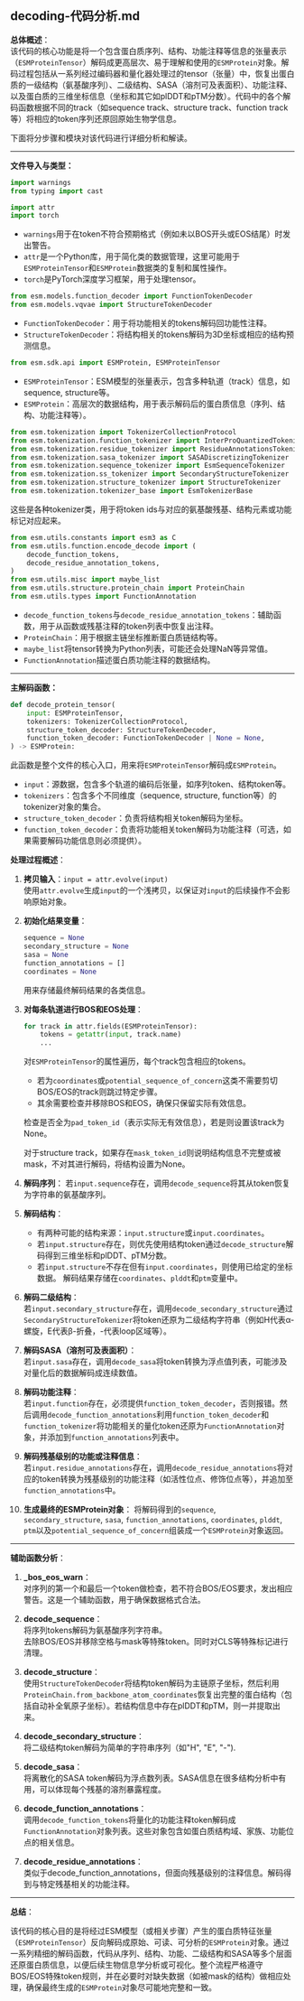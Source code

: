 ## decoding-代码分析.md
**总体概述**：  
该代码的核心功能是将一个包含蛋白质序列、结构、功能注释等信息的张量表示（`ESMProteinTensor`）解码成更高层次、易于理解和使用的`ESMProtein`对象。解码过程包括从一系列经过编码器和量化器处理过的tensor（张量）中，恢复出蛋白质的一级结构（氨基酸序列）、二级结构、SASA（溶剂可及表面积）、功能注释、以及蛋白质的三维坐标信息（坐标和其它如plDDT和pTM分数）。代码中的各个解码函数根据不同的track（如sequence track、structure track、function track等）将相应的token序列还原回原始生物学信息。

下面将分步骤和模块对该代码进行详细分析和解读。

---

**文件导入与类型：**  
```python
import warnings
from typing import cast

import attr
import torch
```
- `warnings`用于在token不符合预期格式（例如未以BOS开头或EOS结尾）时发出警告。
- `attr`是一个Python库，用于简化类的数据管理，这里可能用于`ESMProteinTensor`和`ESMProtein`数据类的复制和属性操作。
- `torch`是PyTorch深度学习框架，用于处理tensor。

```python
from esm.models.function_decoder import FunctionTokenDecoder
from esm.models.vqvae import StructureTokenDecoder
```
- `FunctionTokenDecoder`：用于将功能相关的tokens解码回功能性注释。
- `StructureTokenDecoder`：将结构相关的tokens解码为3D坐标或相应的结构预测信息。

```python
from esm.sdk.api import ESMProtein, ESMProteinTensor
```
- `ESMProteinTensor`：ESM模型的张量表示，包含多种轨道（track）信息，如sequence, structure等。
- `ESMProtein`：高层次的数据结构，用于表示解码后的蛋白质信息（序列、结构、功能注释等）。

```python
from esm.tokenization import TokenizerCollectionProtocol
from esm.tokenization.function_tokenizer import InterProQuantizedTokenizer
from esm.tokenization.residue_tokenizer import ResidueAnnotationsTokenizer
from esm.tokenization.sasa_tokenizer import SASADiscretizingTokenizer
from esm.tokenization.sequence_tokenizer import EsmSequenceTokenizer
from esm.tokenization.ss_tokenizer import SecondaryStructureTokenizer
from esm.tokenization.structure_tokenizer import StructureTokenizer
from esm.tokenization.tokenizer_base import EsmTokenizerBase
```
这些是各种tokenizer类，用于将token ids与对应的氨基酸残基、结构元素或功能标记对应起来。

```python
from esm.utils.constants import esm3 as C
from esm.utils.function.encode_decode import (
    decode_function_tokens,
    decode_residue_annotation_tokens,
)
from esm.utils.misc import maybe_list
from esm.utils.structure.protein_chain import ProteinChain
from esm.utils.types import FunctionAnnotation
```
- `decode_function_tokens`与`decode_residue_annotation_tokens`：辅助函数，用于从函数或残基注释的token列表中恢复出注释。
- `ProteinChain`：用于根据主链坐标推断蛋白质链结构等。
- `maybe_list`将tensor转换为Python列表，可能还会处理NaN等异常值。
- `FunctionAnnotation`描述蛋白质功能注释的数据结构。

---

**主解码函数：**  
```python
def decode_protein_tensor(
    input: ESMProteinTensor,
    tokenizers: TokenizerCollectionProtocol,
    structure_token_decoder: StructureTokenDecoder,
    function_token_decoder: FunctionTokenDecoder | None = None,
) -> ESMProtein:
```
此函数是整个文件的核心入口，用来将`ESMProteinTensor`解码成`ESMProtein`。

- `input`：源数据，包含多个轨道的编码后张量，如序列token、结构token等。
- `tokenizers`：包含多个不同维度（sequence, structure, function等）的tokenizer对象的集合。
- `structure_token_decoder`：负责将结构相关token解码为坐标。
- `function_token_decoder`：负责将功能相关token解码为功能注释（可选，如果需要解码功能信息则必须提供）。

**处理过程概述**：  
1. **拷贝输入**：`input = attr.evolve(input)`  
   使用`attr.evolve`生成`input`的一个浅拷贝，以保证对`input`的后续操作不会影响原始对象。

2. **初始化结果变量**：
   ```python
   sequence = None
   secondary_structure = None
   sasa = None
   function_annotations = []
   coordinates = None
   ```
   用来存储最终解码结果的各类信息。

3. **对每条轨道进行BOS和EOS处理**：
   ```python
   for track in attr.fields(ESMProteinTensor):
       tokens = getattr(input, track.name)
       ...
   ```
   对`ESMProteinTensor`的属性遍历，每个track包含相应的tokens。  
   - 若为`coordinates`或`potential_sequence_of_concern`这类不需要剪切BOS/EOS的track则跳过特定步骤。
   - 其余需要检查并移除BOS和EOS，确保只保留实际有效信息。

   检查是否全为`pad_token_id`（表示实际无有效信息），若是则设置该track为None。

   对于structure track，如果存在`mask_token_id`则说明结构信息不完整或被mask，不对其进行解码，将结构设置为None。

4. **解码序列**：
   若`input.sequence`存在，调用`decode_sequence`将其从token恢复为字符串的氨基酸序列。

5. **解码结构**：  
   - 有两种可能的结构来源：`input.structure`或`input.coordinates`。 
   - 若`input.structure`存在，则优先使用结构token通过`decode_structure`解码得到三维坐标和plDDT、pTM分数。
   - 若`input.structure`不存在但有`input.coordinates`，则使用已给定的坐标数据。
   解码结果存储在`coordinates`、`plddt`和`ptm`变量中。

6. **解码二级结构**：  
   若`input.secondary_structure`存在，调用`decode_secondary_structure`通过`SecondaryStructureTokenizer`将token还原为二级结构字符串（例如H代表α-螺旋，E代表β-折叠，-代表loop区域等）。

7. **解码SASA（溶剂可及表面积）**：  
   若`input.sasa`存在，调用`decode_sasa`将token转换为浮点值列表，可能涉及对量化后的数据解码成连续数值。

8. **解码功能注释**：  
   若`input.function`存在，必须提供`function_token_decoder`，否则报错。然后调用`decode_function_annotations`利用`function_token_decoder`和`function_tokenizer`将功能相关的量化token还原为`FunctionAnnotation`对象，并添加到`function_annotations`列表中。

9. **解码残基级别的功能或注释信息**：  
   若`input.residue_annotations`存在，调用`decode_residue_annotations`将对应的token转换为残基级别的功能注释（如活性位点、修饰位点等），并追加至`function_annotations`中。

10. **生成最终的ESMProtein对象**：
    将解码得到的`sequence`, `secondary_structure`, `sasa`, `function_annotations`, `coordinates`, `plddt`, `ptm`以及`potential_sequence_of_concern`组装成一个`ESMProtein`对象返回。

---

**辅助函数分析**：

1. **_bos_eos_warn**：  
   对序列的第一个和最后一个token做检查，若不符合BOS/EOS要求，发出相应警告。这是一个辅助函数，用于确保数据格式合法。

2. **decode_sequence**：  
   将序列tokens解码为氨基酸序列字符串。  
   去除BOS/EOS并移除空格与mask等特殊token。同时对CLS等特殊标记进行清理。

3. **decode_structure**：  
   使用`StructureTokenDecoder`将结构token解码为主链原子坐标，然后利用`ProteinChain.from_backbone_atom_coordinates`恢复出完整的蛋白结构（包括自动补全氧原子坐标）。若结构信息中存在plDDT和pTM，则一并提取出来。

4. **decode_secondary_structure**：  
   将二级结构token解码为简单的字符串序列（如"H", "E", "-").

5. **decode_sasa**：  
   将离散化的SASA token解码为浮点数列表。SASA信息在很多结构分析中有用，可以体现每个残基的溶剂暴露程度。

6. **decode_function_annotations**：  
   调用`decode_function_tokens`将量化的功能注释token解码成`FunctionAnnotation`对象列表。这些对象包含如蛋白质结构域、家族、功能位点的相关信息。

7. **decode_residue_annotations**：  
   类似于decode_function_annotations，但面向残基级别的注释信息。解码得到与特定残基相关的功能注释。

---

**总结**：

该代码的核心目的是将经过ESM模型（或相关步骤）产生的蛋白质特征张量（`ESMProteinTensor`）反向解码成原始、可读、可分析的`ESMProtein`对象。通过一系列精细的解码函数，代码从序列、结构、功能、二级结构和SASA等多个层面还原蛋白质信息，以便后续生物信息学分析或可视化。整个流程严格遵守BOS/EOS特殊token规则，并在必要时对缺失数据（如被mask的结构）做相应处理，确保最终生成的`ESMProtein`对象尽可能地完整和一致。
